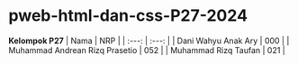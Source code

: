 # pweb-html-dan-css-P27-2024
**Kelompok P27**
| Nama | NRP    |
| :---:   | :---: |
| Dani Wahyu Anak Ary | 000 |
| Muhammad Andrean Rizq Prasetio | 052 |
| Muhammad Rizq Taufan | 021 |
